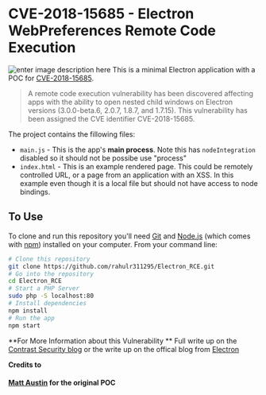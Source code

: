 # CVE-2018-15685 - Electron WebPreferences Remote Code Execution

![enter image description here](https://cdn-images-1.medium.com/max/2000/1*aBsgPiEeOE5lLoippRm7BA.png)
This is a minimal Electron application with a POC for [CVE-2018-15685](https://nvd.nist.gov/vuln/detail/CVE-2018-15685).

> A remote code execution vulnerability has been discovered affecting apps with the ability to open nested child windows on Electron versions (3.0.0-beta.6, 2.0.7, 1.8.7, and 1.7.15). This vulnerability has been assigned the CVE identifier CVE-2018-15685.


The project contains the fillowing files:

- `main.js` - This is the app's **main process**. Note this has `nodeIntegration` disabled so it should not be possibe use "process"
- `index.html` - This is an example rendered page. This could be remotely controlled URL, or a page from an application with an XSS. In this example even though it is a local file but should not have access to node bindings.

## To Use

To clone and run this repository you'll need [Git](https://git-scm.com) and [Node.js](https://nodejs.org/en/download/) (which comes with [npm](http://npmjs.com)) installed on your computer. From your command line:

```bash
# Clone this repository
git clone https://github.com/rahulr311295/Electron_RCE.git
# Go into the repository
cd Electron_RCE
# Start a PHP Server
sudo php -S localhost:80
# Install dependencies
npm install
# Run the app
npm start
```

    

**For More Information about this Vulnerability **
Full write up on the [Contrast Security blog](https://www.contrastsecurity.com/security-influencers/cve-2018-15685) or the write up on the offical blog from [Electron](https://electronjs.org/blog/web-preferences-fix)

**Credits to**
#### [Matt Austin](https://github.com/matt-) for the original POC

